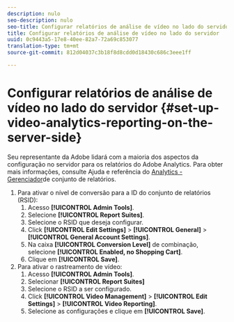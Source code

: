 ```yaml
---
description: nulo
seo-description: nulo
seo-title: Configurar relatórios de análise de vídeo no lado do servidor
title: Configurar relatórios de análise de vídeo no lado do servidor
uuid: 0c9443a5-17e8-40ee-82a7-72a69c853077
translation-type: tm+mt
source-git-commit: 812d04037c3b18f8d8cdd0d18430c686c3eee1ff

---
```



# Configurar relatórios de análise de vídeo no lado do servidor {#set-up-video-analytics-reporting-on-the-server-side}

Seu representante da Adobe lidará com a maioria dos aspectos da configuração no servidor para os relatórios do Adobe Analytics. Para obter mais informações, consulte Ajuda e referência do [Analytics - Gerenciador](https://microsite.omniture.com/t2/help/en_US/reference/#Report_Suite_Manager)de conjunto de relatórios.
1. Para ativar o nível de conversão para a ID do conjunto de relatórios (RSID):
   1. Acesso **[!UICONTROL Admin Tools]**.
   1. Selecione **[!UICONTROL Report Suites]**.
   1. Selecione o RSID que deseja configurar.
   1. Click **[!UICONTROL Edit Settings]** > **[!UICONTROL General]** > **[!UICONTROL General Account Settings]**.
   1. Na caixa **[!UICONTROL Conversion Level]** de combinação, selecione **[!UICONTROL Enabled, no Shopping Cart]**.
   1. Clique em **[!UICONTROL Save]**.
1. Para ativar o rastreamento de vídeo:
   1. Acesso **[!UICONTROL Admin Tools]**.
   1. Selecionar **[!UICONTROL Report Suites]**
   1. Selecione o RSID a ser configurado.
   1. Click **[!UICONTROL Video Management]** > **[!UICONTROL Edit Settings]** > **[!UICONTROL Video Reporting]**.
   1. Selecione as configurações e clique em **[!UICONTROL Save]**.
